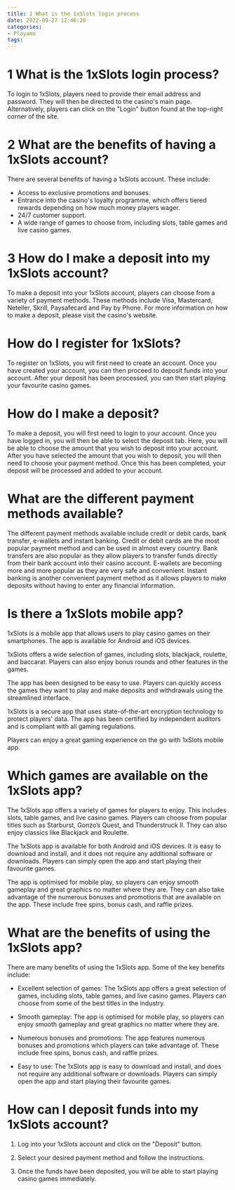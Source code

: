 ```yaml
---
title: 1 What is the 1xSlots login process
date: 2022-09-27 12:46:28
categories:
- Playamo
tags:
---
```



# 1 What is the 1xSlots login process?

To login to 1xSlots, players need to provide their email address and password. They will then be directed to the casino's main page. Alternatively, players can click on the "Login" button found at the top-right corner of the site.

# 2 What are the benefits of having a 1xSlots account?

There are several benefits of having a 1xSlots account. These include:

- Access to exclusive promotions and bonuses.
- Entrance into the casino's loyalty programme, which offers tiered rewards depending on how much money players wager.
- 24/7 customer support.
- A wide range of games to choose from, including slots, table games and live casino games.

# 3 How do I make a deposit into my 1xSlots account?

To make a deposit into your 1xSlots account, players can choose from a variety of payment methods. These methods include Visa, Mastercard, Neteller, Skrill, Paysafecard and Pay by Phone. For more information on how to make a deposit, please visit the casino's website.

#  How do I register for 1xSlots?

To register on 1xSlots, you will first need to create an account. Once you have created your account, you can then proceed to deposit funds into your account. After your deposit has been processed, you can then start playing your favourite casino games.

# How do I make a deposit?

To make a deposit, you will first need to login to your account. Once you have logged in, you will then be able to select the deposit tab. Here, you will be able to choose the amount that you wish to deposit into your account. After you have selected the amount that you wish to deposit, you will then need to choose your payment method. Once this has been completed, your deposit will be processed and added to your account.

# What are the different payment methods available?

The different payment methods available include credit or debit cards, bank transfer, e-wallets and instant banking. Credit or debit cards are the most popular payment method and can be used in almost every country. Bank transfers are also popular as they allow players to transfer funds directly from their bank account into their casino account. E-wallets are becoming more and more popular as they are very safe and convenient. Instant banking is another convenient payment method as it allows players to make deposits without having to enter any financial information.

#  Is there a 1xSlots mobile app?

1xSlots is a mobile app that allows users to play casino games on their smartphones. The app is available for Android and iOS devices.

1xSlots offers a wide selection of games, including slots, blackjack, roulette, and baccarat. Players can also enjoy bonus rounds and other features in the games.

The app has been designed to be easy to use. Players can quickly access the games they want to play and make deposits and withdrawals using the streamlined interface.

1xSlots is a secure app that uses state-of-the-art encryption technology to protect players' data. The app has been certified by independent auditors and is compliant with all gaming regulations.

Players can enjoy a great gaming experience on the go with 1xSlots mobile app.

#  Which games are available on the 1xSlots app?

The 1xSlots app offers a variety of games for players to enjoy. This includes slots, table games, and live casino games. Players can choose from popular titles such as Starburst, Gonzo’s Quest, and Thunderstruck II. They can also enjoy classics like Blackjack and Roulette.

The 1xSlots app is available for both Android and iOS devices. It is easy to download and install, and it does not require any additional software or downloads. Players can simply open the app and start playing their favourite games.

The app is optimised for mobile play, so players can enjoy smooth gameplay and great graphics no matter where they are. They can also take advantage of the numerous bonuses and promotions that are available on the app. These include free spins, bonus cash, and raffle prizes.

# What are the benefits of using the 1xSlots app?

There are many benefits of using the 1xSlots app. Some of the key benefits include:

- Excellent selection of games: The 1xSlots app offers a great selection of games, including slots, table games, and live casino games. Players can choose from some of the best titles in the industry.

- Smooth gameplay: The app is optimised for mobile play, so players can enjoy smooth gameplay and great graphics no matter where they are.

- Numerous bonuses and promotions: The app features numerous bonuses and promotions which players can take advantage of. These include free spins, bonus cash, and raffle prizes.

- Easy to use: The 1xSlots app is easy to download and install, and does not require any additional software or downloads. Players can simply open the app and start playing their favourite games.

#  How can I deposit funds into my 1xSlots account?

1. Log into your 1xSlots account and click on the "Deposit" button.

2. Select your desired payment method and follow the instructions.

3. Once the funds have been deposited, you will be able to start playing casino games immediately.